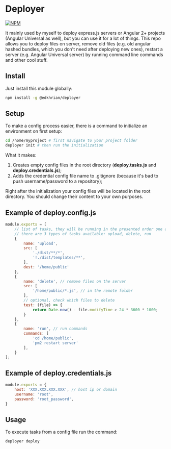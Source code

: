 # Deployer

[![NPM][npm-icon]][npm-url]

It mainly used by myself to deploy express.js servers or Angular 2+ projects (Angular Universal as well), but you can use it for a lot of things. This repo allows you to deploy files on server, remove old files (e.g. old angular hashed bundles, which you don't need after deploying new ones), restart a server (e.g. Angular Universal server) by running command line commands and other cool stuff.

## Install
Just install this module globally:
```bash
npm install -g @edkhrian/deployer
```

## Setup

To make a config process easier, there is a command to initialize an environment on first setup: 
```bash
cd /home/myproject # first navigate to your project folder
deployer init # then run the initialization
```

What it makes:
1. Creates empty config files in the root directory (**deploy.tasks.js** and **deploy.credentials.js**);
2. Adds the credential config file name to .gitignore (because it's bad to push username/password to a repository);

Right after the initialization your config files will be located in the root directory. You should change their content to your own purposes.

## Example of deploy.config.js

```javascript
module.exports = [
    // list of tasks, they will be running in the presented order one after another
    // there are 3 types of tasks available: upload, delete, run
    {
        name: 'upload',
        src: [
            './dist/**/*',
            '!./dist/templates/**',
        ],
        dest: '/home/public'
    },
    {
        name: 'delete', // remove files on the server
        src: [
            '/home/public/*.js', // in the remote folder
        ],
        // optional, check which files to delete
        test: (file) => {
            return Date.now() - file.modifyTime > 24 * 3600 * 1000;
        }
    },
    {
        name: 'run', // run commands
        commands: [
            'cd /home/public',
            'pm2 restart server'
        ],
    }
];
```

## Example of deploy.credentials.js
```javascript
module.exports = {
    host: 'XXX.XXX.XXX.XXX', // host ip or domain
    username: 'root',
    password: 'root_password',
}
```
## Usage

To execute tasks from a config file run the command:
```bash
deployer deploy
```

[npm-url]: https://www.npmjs.com/package/@edkhrian/deployer
[npm-icon]: https://img.shields.io/npm/v/@edkhrian/deployer.svg?logo=npm&logoColor=fff&label=NPM+package&color=limegreen